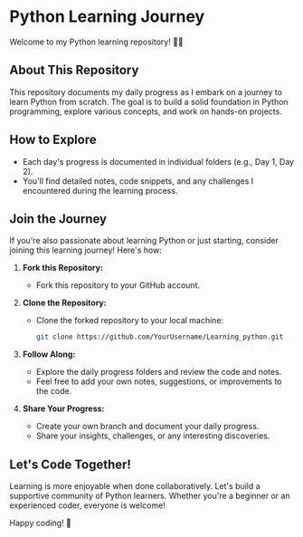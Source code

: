 # Python Learning Journey

Welcome to my Python learning repository! 🐍✨

## About This Repository

This repository documents my daily progress as I embark on a journey to learn Python from scratch. The goal is to build a solid foundation in Python programming, explore various concepts, and work on hands-on projects.

## How to Explore

- Each day's progress is documented in individual folders (e.g., Day 1, Day 2).
- You'll find detailed notes, code snippets, and any challenges I encountered during the learning process.

## Join the Journey

If you're also passionate about learning Python or just starting, consider joining this learning journey! Here's how:

1. **Fork this Repository:**
   - Fork this repository to your GitHub account.

2. **Clone the Repository:**
   - Clone the forked repository to your local machine:
     ```bash
     git clone https://github.com/YourUsername/Learning_python.git
     ```

3. **Follow Along:**
   - Explore the daily progress folders and review the code and notes.
   - Feel free to add your own notes, suggestions, or improvements to the code.

4. **Share Your Progress:**
   - Create your own branch and document your daily progress.
   - Share your insights, challenges, or any interesting discoveries.

## Let's Code Together!

Learning is more enjoyable when done collaboratively. Let's build a supportive community of Python learners. Whether you're a beginner or an experienced coder, everyone is welcome!

Happy coding! 🚀

